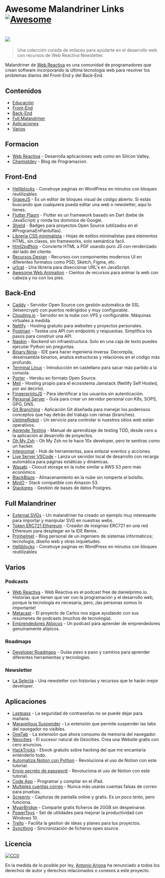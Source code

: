 # Awesome Malandriner Links [![Awesome](https://cdn.rawgit.com/sindresorhus/awesome/d7305f38d29fed78fa85652e3a63e154dd8e8829/media/badge.svg)](https://github.com/sindresorhus/awesome)


# [<img src="https://i.imgur.com/A3M3Qxl.png">](https://i.imgur.com/A3M3Qxl.png)


> Una colección curada de enlaces para ayudarte en el desarrollo web con recursos de Web Reactiva Newsletter.

Malandriner de [Web Reactiva](https://webreactiva.com) es una comunidad de programadores que crean software incorporando la última tecnología web para resolver los problemas diarios del Front-End y del Back-End.

## Contenidos

- [Educación](#educación)
- [Front-End](#front-end)
- [Back-End](#back-end)
- [Full Malandriner](#full-malandriner)
- [Aplicaciones](#aplicaciones)
- [Varios](#varios)

## Formacion

- [Web Reactiva](http://webreactiva.com) - Desarrolla aplicaciones web como en Silicon Valley.
- [Chemistdev](http://antonioarjona.dev) - Blog de Programacion.


## Front-End

- [Helliblocks](https://heliblocks.com/) - Construye paginas en WordPress en minutos con bloques reutilizables
- [GrapeJS](https://grapesjs.com/) - Es un editor de bloques visual de código abierto. Si estás buscando que cualquiera pueda editar una web o newsletter, aquí lo tienes.
- [Flutter Plasm](http://measuredme.com/) - Flutter es un framework basado en Dart (bebe de JavaScript) y ronda los dominios de Google.
- [Shield](https://shields.io/) - Badges para proyectos Open Source (utilizados en el #ProgramaEnPantuflas).
- [Libreria CSS minimalista](https://awesome-web-animation.netlify.app/) - Hojas de estilos minimalistas para elementos HTML, sin clases, sin frameworks, solo semántica facil.
- [html2pdftojs](https://ekoopmans.github.io/html2pdf.js/) - Convierte HTML a PDF usando puro JS con renderizado del lado del cliente.
- [Recursos Design](https://github.com/bradtraversy/design-resources-for-developers) - Recursos con componentes modernos UI en diferentes formatos como PSD, Sketch, Figma, etc.
- [urlcat](https://urlcat.dev/#/) - Una librería para diseccionar URL's en JavaScript.
- [Awesome Web Animation](https://awesome-web-animation.netlify.app/) - Cientos de recursos para animar la web con cabeza y no con los pies.

## Back-End

- [Caddy](https://caddyserver.com/) - Servidor Open Source con gestión automática de SSL (letsencrypt) con puertos redirigidos y muy configurable. 
- [Clouding.io](https://clouding.io/) - Servidor en la nube con VPS y configurable. Máquinas virtuales a medida. 
- [Netlify](https://www.netlify.com/) - Hosting gratuito para websites y proyectos personales. 
- [Postman](https://www.postman.com/) - Testea una API con endpoints y respuestas. Simplifica los pasos para construir una API.
- [Napkin](https://www.napkin.io/) - Backend sin infraestructura. Solo en una caja de texto puedes ejecutar Python sin preguntas.
- [Binary.Ninja](https://binary.ninja/) - IDE para hacer ingeniería inversa. Decompila, desensambla binarios, analiza estructuras y relaciones en el código más profundo. 
- [Terminal Linux](https://terminaldelinux.com/terminal/) - Introducción en castellano para sacar más partido a la consola.
- [Porter](https://www.getporter.dev) - Heroku en formato Open Source.
- [Meli](https://docs.meli.sh/) - Hosting propio para el ecosistema Jamstack (Netlify Self Hosted, por así decirlo).
- [FingerprintsJS](https://github.com/fingerprintjs/fingerprintjs) - Para identificar a los usuarios sin autenticación.
- [Personal Server](https://github.com/erebe/personal-server) - Guía para crear un servidor personal con K8s, SOPS, GPG, DNS.
- [Git Branching](https://learngitbranching.js.org/?locale=es_AR) - Aplicación Git diseñada para manejar los poderosos conceptos que hay detrás del trabajo con ramas (branches).
- [UptimeRobot](https://uptimerobot.com/) - Un servicio para controlar si nuestros sitios web están operativos.
- [Aprende Testing](https://franiglesias.github.io/new-book/) - Manual de aprendizaje de testing TDD, desde cero a la aplicación al desarrollo de proyectos.
- [Oh My Zsh](https://github.com/ohmyzsh/ohmyzsh) - Oh My Zsh no te hace 10x developer, pero te sentiras como un hacker.
- [Integromat](https://www.integromat.com/en) - Hub de herramientas, para enlazar eventos y acciones.
- [Live Server VSCode](https://marketplace.visualstudio.com/items?itemName=ritwickdey.LiveServer) - Lanza un servidor local de desarrollo con recarga automática para páginas estáticas y dinámicas.
- [Wasabi](https://wasabi.com/) - Clooud storage en la nube similar a AWS S3 pero más económico.
- [BlackBlaze](https://www.backblaze.com/) - Almacenamiento en la nube sin romperte el bolsillo.
- [MinIO](https://min.io/) - Stack compatible con Amazon S3.
- [Stackgres](https://stackgres.io/) - Gestión de bases de datos Postgres.

## Full Malandriner

- [External SVGs](https://gitlab.com/imanolvalero/external-svgs) - Un malandriner ha creado un ejemplo muy interesante para importar y manipular SVG en nuestras webs.
- [Token ERC721 Ethereum](https://github.com/Cainuriel/ERC721-Contracts/tree/main/badgecreator) - Creador de insignias ERC721 en una red Ethereum para desplegar en la IDE Remix.
- [Prinhelmet](http://blog.jajimenez.info/) - Blog personal de un ingeniero de sistemas informaticos; tecnología, diseño web y otras inquietudes.
- [Helliblocks](https://heliblocks.com/) - Construye paginas en WordPress en minutos con bloques reutilizables

## Varios

### Podcasts
- [Web Reactiva](https://www.danielprimo.io/podcast) - Web Reactiva es el podcast free de danielprimo.io. Historias que tienen que ver con la programación y el desarrollo web, porque la tecnología es necesaria, pero, ¡las personas somos lo importante!
- [Metacast](https://www.notion.so/MetaCast-92c8bd50e6b8402499155fc8bbafe5da) - El proyecto de Carlos nos sigue ayudando con sus resúmenes de podcasts (muchos de tecnología).
- [Emprendedores Atípicos](https://emprendedoresatipicos.com/) - Un podcast para aprender de emprendedores genuinamente atípicos.

### Roadmaps
- [Developer Roadmaps](https://roadmap.sh/) - Guías paso a paso y caminos para aprender diferentes herramientas y tecnologías.

### Newsletter
- [La Selecta](https://laselectanewsletter.com/) - Una newsletter con historias y recursos que te harán mejor developer. 

## Aplicaciones

- [Lastpass](https://www.lastpass.com/es/solutions/business-password-manager) - La seguridad de contraseñas no se puede dejar para mañana.
- [Maravellous Suspender](https://github.com/gioxx/MarvellousSuspender) - La extensión que permite suspender las tabs del navegador no visibles.
- [OneTab](https://chrome.google.com/webstore/detail/onetab/chphlpgkkbolifaimnlloiipkdnihall?hl=es) - La extensión que ahora consumo de memoria del navegador.
- [Neocities](https://neocities.org/) - El sucesor natural de Geocities. Crea una Website gratis con cero anuncios.
- [HackTricks](https://book.hacktricks.xyz/) - Ebook gratuito sobre hacking del que me encantaría entenderlo todo.
- [Automatiza Notion con Python](https://ayushirawat.com/automate-notion-with-python) - Revoluciona el uso de Notion con este tutorial.
- [Envío secreto de password](https://enviosecreto.es/) - Revoluciona el uso de Notion con este tutorial.
- [Code App](https://apps.apple.com/es/app/code-app/id1512938504?l=ca) - Programar y compilar en el iPad.
- [Multiples cuentas correo](https://www.genbeta.com/correo/trucos-para-gmail-como-crearte-muchas-direcciones-extra-para-tu-cuenta) - Nunca más usarás cuentas falsas de correo para pruebas.
- [Screenly](http://screeenly.com/) - Capturas de pantalla online y gratis. Es un poco lento, pero funciona.
- [MyairBridge](https://www.myairbridge.com/es/) - Comparte gratis ficheros de 20GB sin despeinarse.
- [PowerToys](https://github.com/microsoft/PowerToys) - Set de utilidades para mejorar la productividad con Windows 10.
- [Trello](https://trello.com) - Facilita la gestion de ideas y planes para tus proyectos.
- [Syncthing](https://syncthing.net/) - Sincronización de ficheros open source.


## Licencia

[![CC0](http://mirrors.creativecommons.org/presskit/buttons/88x31/svg/cc-zero.svg)](https://creativecommons.org/publicdomain/zero/1.0/)

En la medida de lo posible por ley, [Antonio Arjona](https://github.com/twochemist) ha renunciado a todos los derechos de autor y derechos relacionados o conexos a este proyecto.
